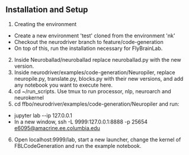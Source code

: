 ## Installation and Setup
1. Creating the environment
  * Create a new environment 'test' cloned from the environment 'nk'
  * Checkout the neurodriver branch to feature/code-generation
  * On top of this, run the installation necessary for FlyBrainLab.
2. Inside Neuroballad/neuroballad replace neuroballad.py with the new version.
3. Inside neurodriver/examples/code-generation/Neuropiler, replace neuropile.py, translate.py, blocks.py with their new versions, and add any notebook you want to execute here.
4. cd ~/run_scripts. Use tmux to run processor, nlp, neuroarch and neurokernel
5. cd ffbo/neurodriver/examples/code-generation/Neuropiler and run:
  * jupyter lab --ip 127.0.0.1
  * In a new window, ssh -L 9999:127.0.0.1:8888 -p 25654 e6095@amacrine.ee.columbia.edu
6. Open localhost:9999/lab, start a new launcher, change the kernel of FBLCodeGeneration and run the example notebook.